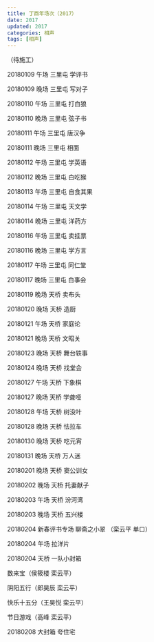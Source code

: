 ```yaml
---
title: 丁酉年场次（2017）
date: 2017
updated: 2017
categories: 相声
tags: [相声] 
---
```


（待施工）

20180109 午场 三里屯 学评书

20180109 晚场 三里屯 写对子

20180110 午场 三里屯 打白狼

20180110 晚场 三里屯 弦子书

20180111 午场 三里屯 唐汉争

20180111 晚场 三里屯 相面

20180112 午场 三里屯 学英语

20180112 晚场 三里屯 白吃猴

20180113 午场 三里屯 自食其果

20180114 午场 三里屯 天文学

20180114 晚场 三里屯 洋药方

20180116 午场 三里屯 卖挂票

20180116 晚场 三里屯 学方言

20180117 午场 三里屯 同仁堂

20180117 晚场 三里屯 白事会

20180119 晚场 天桥 卖布头

20180120 晚场 天桥 造厨

20180121 午场 天桥 家庭论

20180121 晚场 天桥 文昭关

20180123 晚场 天桥 舞台轶事

20180124 晚场 天桥 找堂会

20180127 午场 天桥 下象棋

20180127 晚场 天桥 学聋哑

20180128 午场 天桥 树没叶

20180128 晚场 天桥 怯拉车

20180130 晚场 天桥 吃元宵

20180131 晚场 天桥  万人迷

20180201 晚场 天桥 窦公训女

20180202 晚场 天桥 托妻献子

20180203 午场 天桥 汾河湾

20180203 晚场 天桥 五兴楼

20180204 新春评书专场 聊斋之小翠 （栾云平 单口）

20180204 午场 拉洋片

20180204 天桥 一队小封箱 

数来宝（侯筱楼 栾云平）

阴阳五行（郎昊辰 栾云平）

快乐十五分（王昊悦 栾云平）

节日游戏（高峰 栾云平）

20180208 大封箱 夸住宅